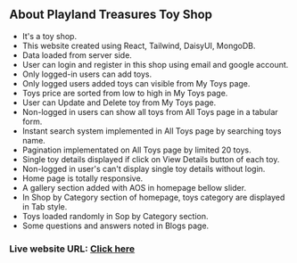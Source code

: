 ## About Playland Treasures Toy Shop
* It's a toy shop.
* This website created using React, Tailwind, DaisyUI, MongoDB.
* Data loaded from server side.
* User can login and register in this shop using email and google account.
* Only logged-in users can add toys.
* Only logged users added toys can visible from My Toys page.
* Toys price are sorted from low to high in My Toys page.
* User can Update and Delete toy from My Toys page.
* Non-logged in users can show all toys from All Toys page in a tabular form.
* Instant search system implemented in All Toys page by searching toys name.
* Pagination implementated on All Toys page by limited 20 toys.
* Single toy details displayed if click on View Details button of each toy.
* Non-logged in user's can't display single toy details without login.
* Home page is totally responsive.
* A gallery section added with AOS in homepage bellow slider.
* In Shop by Category section of homepage, toys category are displayed in Tab style.
* Toys loaded randomly in Sop by Category section.
* Some questions and answers noted in Blogs page.

### Live website URL: [Click here](https://playland-treasures.web.app)